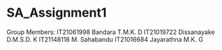# SA_Assignment1

Group Members:
IT21061998	Bandara T.M.K. D
IT21019722	Dissanayake D.M.S.D. K
IT21148118	M. Sahabandu
IT21016684	Jayarathna M.K. G

